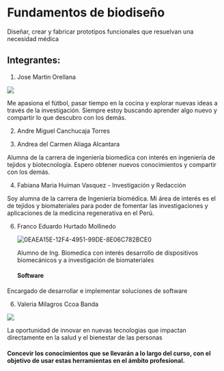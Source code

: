 # Fundamentos de biodiseño
Diseñar, crear y fabricar prototipos funcionales que resuelvan una necesidad médica
## Integrantes:
1. Jose Martin Orellana

![](https://raw.githubusercontent.com/Valeri0206/FBIO/main/Foto%20Jose.jpg?token=GHSAT0AAAAAACQILNBWOT74X3NYT7QVL7NEZQPQJCQ)

   Me apasiona el fútbol, pasar tiempo en la cocina y explorar nuevas ideas a través de la investigación. Siempre estoy buscando aprender algo nuevo y compartir lo que descubro con los demás.

2. Andre Miguel Canchucaja Torres

3. Andrea del Carmen Aliaga Alcantara

Alumna de la carrera de ingeniería biomedica con interés en ingeniería de tejidos y biotecnología. Espero obtener nuevos conocimientos y compartir con los demás.

4. Fabiana Maria Huiman Vasquez - Investigación y Redacción

Soy alumna de la carrera de Ingeniería biomédica. Mi área de interés es el de tejidos y biomateriales para poder de fomentar las investigaciones y aplicaciones de la medicina regenerativa en el Perú.

6. Franco Eduardo Hurtado Mollinedo

   ![0EAEA15E-12F4-4951-99DE-8E06C782BCE0](https://github.com/Valeri0206/Val/assets/164529414/c4b2f527-ff7c-4d53-90d0-cdb1a061461f)

   Alumno de Ing. Biomedica con interés
desarrollo de dispositivos biomecánicos y a investigación de biomateriales
 
      #### Software

Encargado de desarrollar e implementar  soluciones de software
   
6. Valeria Milagros Ccoa Banda 

![](https://raw.githubusercontent.com/Valeri0206/FBIO/main/Foto%20Valeria.jpg?token=GHSAT0AAAAAACQILNBXWL4ZNXL3DZOBRQT6ZQPQF2Q)

   La oportunidad de innovar en nuevas tecnologias que impactan directamente en la salud y el bienestar de las personas


#### Concevir los conocimientos que se llevarán a lo largo del curso, con el objetivo de usar estas herramientas en el ámbito profesional.
